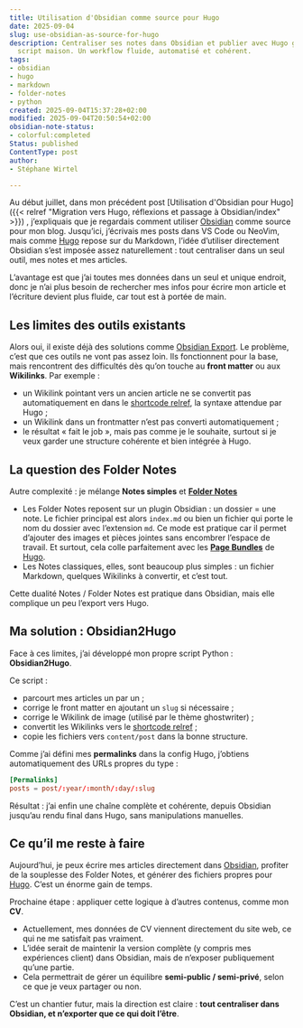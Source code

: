 ```yaml
---
title: Utilisation d'Obsidian comme source pour Hugo
date: 2025-09-04
slug: use-obsidian-as-source-for-hugo
description: Centraliser ses notes dans Obsidian et publier avec Hugo grâce à un
  script maison. Un workflow fluide, automatisé et cohérent.
tags:
- obsidian
- hugo
- markdown
- folder-notes
- python
created: 2025-09-04T15:37:28+02:00
modified: 2025-09-04T20:50:54+02:00
obsidian-note-status:
- colorful:completed
Status: published
ContentType: post
author:
- Stéphane Wirtel

---
```


Au début juillet, dans mon précédent post [Utilisation d'Obsidian pour Hugo]({{< relref "Migration vers Hugo, réflexions et passage à Obsidian/index" >}}) , j’expliquais que je regardais comment utiliser [Obsidian] comme source pour mon blog. Jusqu’ici, j’écrivais mes posts dans VS Code ou NeoVim, mais comme [Hugo] repose sur du Markdown, l’idée d’utiliser directement Obsidian s’est imposée assez naturellement : tout centraliser dans un seul outil, mes notes et mes articles.

L’avantage est que j’ai toutes mes données dans un seul et unique endroit, donc je n’ai plus besoin de rechercher mes infos pour écrire mon article et l’écriture devient plus fluide, car tout est à portée de main.

## Les limites des outils existants

Alors oui, il existe déjà des solutions comme [Obsidian Export]. Le problème, c’est que ces outils ne vont pas assez loin. Ils fonctionnent pour la base, mais rencontrent des difficultés dès qu’on touche au **front matter** ou aux **Wikilinks**.
Par exemple :

- un Wikilink pointant vers un ancien article ne se convertit pas automatiquement en dans le [shortcode relref], la syntaxe attendue par Hugo ;
- un Wikilink dans un frontmatter n’est pas converti automatiquement ;
- le résultat « fait le job », mais pas comme je le souhaite, surtout si je veux garder une structure cohérente et bien intégrée à Hugo.

## La question des Folder Notes

Autre complexité : je mélange **Notes simples** et **[Folder Notes]**

- Les Folder Notes reposent sur un plugin Obsidian : un dossier = une note. Le fichier principal est alors `index.md` ou bien un fichier qui porte le nom du dossier avec l’extension `md`. Ce mode est pratique car il permet d’ajouter des images et pièces jointes sans encombrer l’espace de travail. Et surtout, cela colle parfaitement avec les **[Page Bundles]** de [Hugo].
- Les Notes classiques, elles, sont beaucoup plus simples : un fichier Markdown, quelques Wikilinks à convertir, et c’est tout.

Cette dualité Notes / Folder Notes est pratique dans Obsidian, mais elle complique un peu l’export vers Hugo.

## Ma solution : Obsidian2Hugo

Face à ces limites, j’ai développé mon propre script Python : **Obsidian2Hugo**.

Ce script :

- parcourt mes articles un par un ;
- corrige le front matter en ajoutant un `slug` si nécessaire ;
- corrige le Wikilink de image (utilisé par le thème ghostwriter) ;
- convertit les Wikilinks vers le [shortcode relref] ;
- copie les fichiers vers `content/post` dans la bonne structure.

Comme j’ai défini mes **permalinks** dans la config Hugo, j’obtiens automatiquement des URLs propres du type :

```toml
[Permalinks]
posts = post/:year/:month/:day/:slug
```

Résultat : j’ai enfin une chaîne complète et cohérente, depuis Obsidian jusqu’au rendu final dans Hugo, sans manipulations manuelles.

## Ce qu’il me reste à faire

Aujourd’hui, je peux écrire mes articles directement dans [Obsidian], profiter de la souplesse des Folder Notes, et générer des fichiers propres pour [Hugo]. C’est un énorme gain de temps.

Prochaine étape : appliquer cette logique à d’autres contenus, comme mon **CV**.

- Actuellement, mes données de CV viennent directement du site web, ce qui ne me satisfait pas vraiment.
- L’idée serait de maintenir la version complète (y compris mes expériences client) dans Obsidian, mais de n’exposer publiquement qu’une partie.
- Cela permettrait de gérer un équilibre **semi-public / semi-privé**, selon ce que je veux partager ou non.

C’est un chantier futur, mais la direction est claire : **tout centraliser dans Obsidian, et n’exporter que ce qui doit l’être**.

[Hugo]: https://gohugo.io
[Obsidian]: https://obsidian.md
[Obsidian Export]: https://github.com/zoni/obsidian-export
[Folder Notes]: https://lostpaul.github.io/obsidian-folder-notes/
[Page Bundles]: https://gohugo.io/content-management/page-bundles/
[shortcode relref]: https://gohugo.io/shortcodes/relref/